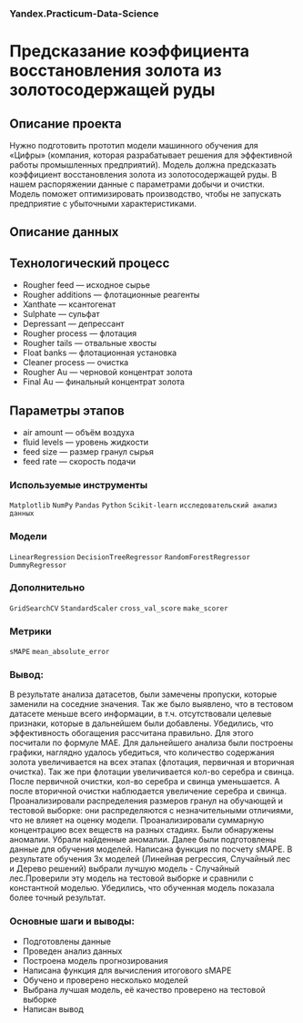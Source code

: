 ### Yandex.Practicum-Data-Science
# Предсказание коэффициента восстановления золота из золотосодержащей руды
## Описание проекта
Нужно подготовить прототип модели машинного обучения для «Цифры» (компания, которая разрабатывает решения для эффективной работы промышленных предприятий).
Модель должна предсказать коэффициент восстановления золота из золотосодержащей руды. В нашем распоряжении данные с параметрами добычи и очистки.
Модель поможет оптимизировать производство, чтобы не запускать предприятие с убыточными характеристиками.

## Описание данных
## Технологический процесс

* Rougher feed — исходное сырье
* Rougher additions — флотационные реагенты
* Xanthate — ксантогенат
* Sulphate — сульфат
* Depressant — депрессант
* Rougher process — флотация
* Rougher tails — отвальные хвосты
* Float banks — флотационная установка
* Cleaner process — очистка
* Rougher Au — черновой концентрат золота
* Final Au — финальный концентрат золота

## Параметры этапов

* air amount — объём воздуха
* fluid levels — уровень жидкости
* feed size — размер гранул сырья
* feed rate — скорость подачи
  
### Используемые инструменты
`Matplotlib` `NumPy` `Pandas` `Python` `Scikit-learn` `исследовательский анализ данных`

### Модели
`LinearRegression` `DecisionTreeRegressor` `RandomForestRegressor` `DummyRegressor`

### Дополнительно
`GridSearchCV` `StandardScaler` `cross_val_score` `make_scorer`

### Метрики
`sMAPE` `mean_absolute_error`

### Вывод:

В результате анализа датасетов, были замечены пропуски, которые заменили на соседние значения. Так же было выявлено, что в тестовом датасете меньше всего информации, в т.ч. отсутствовали целевые признаки, которые в дальнейшем были добавлены. Убедились, что эффективность обогащения рассчитана правильно. Для этого посчитали по формуле МАЕ. Для дальнейшего анализа были построены графики, наглядно удалось убедиться, что количество содержания золота увеличивается на всех этапах (флотация, первичная и вторичная очистка). Так же при флотации увеличивается кол-во серебра и свинца. После первичной очистки, кол-во серебра и свинца уменьшается. А после вторичной очистки наблюдается увеличение серебра и свинца. Проанализировали распределения размеров гранул на обучающей и тестовой выборке: они распределяются с незначительными отличиями, что не влияет на оценку модели. Проанализировали суммарную концентрацию всех веществ на разных стадиях. Были обнаружены аномалии. Убрали найденные аномалии. Далее были подготовлены данные для обучения моделей. Написана функция по посчету sMAPE. В результате обучения 3х моделей (Линейная регрессия, Случайный лес и Дерево решений) выбрали лучшую модель - Случайный лес.Проверили эту модель на тестовой выборке и сравнили с константной моделью. Убедились, что обученная модель показала более точный результат.

### Основные шаги и выводы:
* Подготовлены данные
* Проведен анализ данных
* Построена модель прогнозирования
* Написана функция для вычисления итогового sMAPE
* Обучено и проверено несколько моделей
* Выбрана лучшая модель, её качество проверено на тестовой выборке
* Написан вывод
